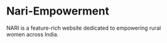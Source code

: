 # Nari-Empowerment
NARI is a feature-rich website dedicated to empowering rural women across India.
